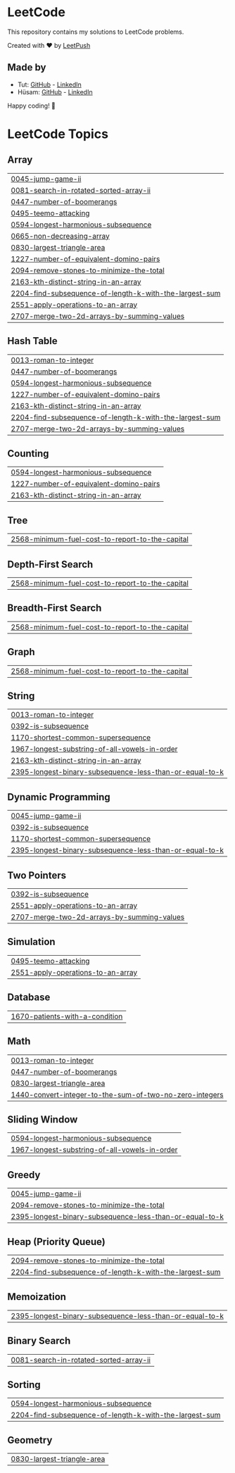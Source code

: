 # LeetCode

This repository contains my solutions to LeetCode problems.

Created with :heart: by [LeetPush](https://github.com/husamahmud/LeetPush)

 ## Made by 
 - Tut: [GitHub](https://github.com/TutTrue) - [LinkedIn](https://www.linkedin.com/in/mahmoud-hamdy-8b6825245/)
 - Hüsam: [GitHub](https://github.com/husamahmud) - [LinkedIn](https://www.linkedin.com/in/husamahmud/)

 Happy coding! 🚀
<!---LeetCode Topics Start-->
# LeetCode Topics
## Array
|  |
| ------- |
| [0045-jump-game-ii](https://github.com/POOMESH-19/Leet-Code-Problem/tree/master/0045-jump-game-ii) |
| [0081-search-in-rotated-sorted-array-ii](https://github.com/POOMESH-19/Leet-Code-Problem/tree/master/0081-search-in-rotated-sorted-array-ii) |
| [0447-number-of-boomerangs](https://github.com/POOMESH-19/Leet-Code-Problem/tree/master/0447-number-of-boomerangs) |
| [0495-teemo-attacking](https://github.com/POOMESH-19/Leet-Code-Problem/tree/master/0495-teemo-attacking) |
| [0594-longest-harmonious-subsequence](https://github.com/POOMESH-19/Leet-Code-Problem/tree/master/0594-longest-harmonious-subsequence) |
| [0665-non-decreasing-array](https://github.com/POOMESH-19/Leet-Code-Problem/tree/master/0665-non-decreasing-array) |
| [0830-largest-triangle-area](https://github.com/POOMESH-19/Leet-Code-Problem/tree/master/0830-largest-triangle-area) |
| [1227-number-of-equivalent-domino-pairs](https://github.com/POOMESH-19/Leet-Code-Problem/tree/master/1227-number-of-equivalent-domino-pairs) |
| [2094-remove-stones-to-minimize-the-total](https://github.com/POOMESH-19/Leet-Code-Problem/tree/master/2094-remove-stones-to-minimize-the-total) |
| [2163-kth-distinct-string-in-an-array](https://github.com/POOMESH-19/Leet-Code-Problem/tree/master/2163-kth-distinct-string-in-an-array) |
| [2204-find-subsequence-of-length-k-with-the-largest-sum](https://github.com/POOMESH-19/Leet-Code-Problem/tree/master/2204-find-subsequence-of-length-k-with-the-largest-sum) |
| [2551-apply-operations-to-an-array](https://github.com/POOMESH-19/Leet-Code-Problem/tree/master/2551-apply-operations-to-an-array) |
| [2707-merge-two-2d-arrays-by-summing-values](https://github.com/POOMESH-19/Leet-Code-Problem/tree/master/2707-merge-two-2d-arrays-by-summing-values) |
## Hash Table
|  |
| ------- |
| [0013-roman-to-integer](https://github.com/POOMESH-19/Leet-Code-Problem/tree/master/0013-roman-to-integer) |
| [0447-number-of-boomerangs](https://github.com/POOMESH-19/Leet-Code-Problem/tree/master/0447-number-of-boomerangs) |
| [0594-longest-harmonious-subsequence](https://github.com/POOMESH-19/Leet-Code-Problem/tree/master/0594-longest-harmonious-subsequence) |
| [1227-number-of-equivalent-domino-pairs](https://github.com/POOMESH-19/Leet-Code-Problem/tree/master/1227-number-of-equivalent-domino-pairs) |
| [2163-kth-distinct-string-in-an-array](https://github.com/POOMESH-19/Leet-Code-Problem/tree/master/2163-kth-distinct-string-in-an-array) |
| [2204-find-subsequence-of-length-k-with-the-largest-sum](https://github.com/POOMESH-19/Leet-Code-Problem/tree/master/2204-find-subsequence-of-length-k-with-the-largest-sum) |
| [2707-merge-two-2d-arrays-by-summing-values](https://github.com/POOMESH-19/Leet-Code-Problem/tree/master/2707-merge-two-2d-arrays-by-summing-values) |
## Counting
|  |
| ------- |
| [0594-longest-harmonious-subsequence](https://github.com/POOMESH-19/Leet-Code-Problem/tree/master/0594-longest-harmonious-subsequence) |
| [1227-number-of-equivalent-domino-pairs](https://github.com/POOMESH-19/Leet-Code-Problem/tree/master/1227-number-of-equivalent-domino-pairs) |
| [2163-kth-distinct-string-in-an-array](https://github.com/POOMESH-19/Leet-Code-Problem/tree/master/2163-kth-distinct-string-in-an-array) |
## Tree
|  |
| ------- |
| [2568-minimum-fuel-cost-to-report-to-the-capital](https://github.com/POOMESH-19/Leet-Code-Problem/tree/master/2568-minimum-fuel-cost-to-report-to-the-capital) |
## Depth-First Search
|  |
| ------- |
| [2568-minimum-fuel-cost-to-report-to-the-capital](https://github.com/POOMESH-19/Leet-Code-Problem/tree/master/2568-minimum-fuel-cost-to-report-to-the-capital) |
## Breadth-First Search
|  |
| ------- |
| [2568-minimum-fuel-cost-to-report-to-the-capital](https://github.com/POOMESH-19/Leet-Code-Problem/tree/master/2568-minimum-fuel-cost-to-report-to-the-capital) |
## Graph
|  |
| ------- |
| [2568-minimum-fuel-cost-to-report-to-the-capital](https://github.com/POOMESH-19/Leet-Code-Problem/tree/master/2568-minimum-fuel-cost-to-report-to-the-capital) |
## String
|  |
| ------- |
| [0013-roman-to-integer](https://github.com/POOMESH-19/Leet-Code-Problem/tree/master/0013-roman-to-integer) |
| [0392-is-subsequence](https://github.com/POOMESH-19/Leet-Code-Problem/tree/master/0392-is-subsequence) |
| [1170-shortest-common-supersequence](https://github.com/POOMESH-19/Leet-Code-Problem/tree/master/1170-shortest-common-supersequence) |
| [1967-longest-substring-of-all-vowels-in-order](https://github.com/POOMESH-19/Leet-Code-Problem/tree/master/1967-longest-substring-of-all-vowels-in-order) |
| [2163-kth-distinct-string-in-an-array](https://github.com/POOMESH-19/Leet-Code-Problem/tree/master/2163-kth-distinct-string-in-an-array) |
| [2395-longest-binary-subsequence-less-than-or-equal-to-k](https://github.com/POOMESH-19/Leet-Code-Problem/tree/master/2395-longest-binary-subsequence-less-than-or-equal-to-k) |
## Dynamic Programming
|  |
| ------- |
| [0045-jump-game-ii](https://github.com/POOMESH-19/Leet-Code-Problem/tree/master/0045-jump-game-ii) |
| [0392-is-subsequence](https://github.com/POOMESH-19/Leet-Code-Problem/tree/master/0392-is-subsequence) |
| [1170-shortest-common-supersequence](https://github.com/POOMESH-19/Leet-Code-Problem/tree/master/1170-shortest-common-supersequence) |
| [2395-longest-binary-subsequence-less-than-or-equal-to-k](https://github.com/POOMESH-19/Leet-Code-Problem/tree/master/2395-longest-binary-subsequence-less-than-or-equal-to-k) |
## Two Pointers
|  |
| ------- |
| [0392-is-subsequence](https://github.com/POOMESH-19/Leet-Code-Problem/tree/master/0392-is-subsequence) |
| [2551-apply-operations-to-an-array](https://github.com/POOMESH-19/Leet-Code-Problem/tree/master/2551-apply-operations-to-an-array) |
| [2707-merge-two-2d-arrays-by-summing-values](https://github.com/POOMESH-19/Leet-Code-Problem/tree/master/2707-merge-two-2d-arrays-by-summing-values) |
## Simulation
|  |
| ------- |
| [0495-teemo-attacking](https://github.com/POOMESH-19/Leet-Code-Problem/tree/master/0495-teemo-attacking) |
| [2551-apply-operations-to-an-array](https://github.com/POOMESH-19/Leet-Code-Problem/tree/master/2551-apply-operations-to-an-array) |
## Database
|  |
| ------- |
| [1670-patients-with-a-condition](https://github.com/POOMESH-19/Leet-Code-Problem/tree/master/1670-patients-with-a-condition) |
## Math
|  |
| ------- |
| [0013-roman-to-integer](https://github.com/POOMESH-19/Leet-Code-Problem/tree/master/0013-roman-to-integer) |
| [0447-number-of-boomerangs](https://github.com/POOMESH-19/Leet-Code-Problem/tree/master/0447-number-of-boomerangs) |
| [0830-largest-triangle-area](https://github.com/POOMESH-19/Leet-Code-Problem/tree/master/0830-largest-triangle-area) |
| [1440-convert-integer-to-the-sum-of-two-no-zero-integers](https://github.com/POOMESH-19/Leet-Code-Problem/tree/master/1440-convert-integer-to-the-sum-of-two-no-zero-integers) |
## Sliding Window
|  |
| ------- |
| [0594-longest-harmonious-subsequence](https://github.com/POOMESH-19/Leet-Code-Problem/tree/master/0594-longest-harmonious-subsequence) |
| [1967-longest-substring-of-all-vowels-in-order](https://github.com/POOMESH-19/Leet-Code-Problem/tree/master/1967-longest-substring-of-all-vowels-in-order) |
## Greedy
|  |
| ------- |
| [0045-jump-game-ii](https://github.com/POOMESH-19/Leet-Code-Problem/tree/master/0045-jump-game-ii) |
| [2094-remove-stones-to-minimize-the-total](https://github.com/POOMESH-19/Leet-Code-Problem/tree/master/2094-remove-stones-to-minimize-the-total) |
| [2395-longest-binary-subsequence-less-than-or-equal-to-k](https://github.com/POOMESH-19/Leet-Code-Problem/tree/master/2395-longest-binary-subsequence-less-than-or-equal-to-k) |
## Heap (Priority Queue)
|  |
| ------- |
| [2094-remove-stones-to-minimize-the-total](https://github.com/POOMESH-19/Leet-Code-Problem/tree/master/2094-remove-stones-to-minimize-the-total) |
| [2204-find-subsequence-of-length-k-with-the-largest-sum](https://github.com/POOMESH-19/Leet-Code-Problem/tree/master/2204-find-subsequence-of-length-k-with-the-largest-sum) |
## Memoization
|  |
| ------- |
| [2395-longest-binary-subsequence-less-than-or-equal-to-k](https://github.com/POOMESH-19/Leet-Code-Problem/tree/master/2395-longest-binary-subsequence-less-than-or-equal-to-k) |
## Binary Search
|  |
| ------- |
| [0081-search-in-rotated-sorted-array-ii](https://github.com/POOMESH-19/Leet-Code-Problem/tree/master/0081-search-in-rotated-sorted-array-ii) |
## Sorting
|  |
| ------- |
| [0594-longest-harmonious-subsequence](https://github.com/POOMESH-19/Leet-Code-Problem/tree/master/0594-longest-harmonious-subsequence) |
| [2204-find-subsequence-of-length-k-with-the-largest-sum](https://github.com/POOMESH-19/Leet-Code-Problem/tree/master/2204-find-subsequence-of-length-k-with-the-largest-sum) |
## Geometry
|  |
| ------- |
| [0830-largest-triangle-area](https://github.com/POOMESH-19/Leet-Code-Problem/tree/master/0830-largest-triangle-area) |
<!---LeetCode Topics End-->